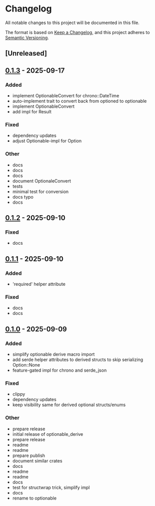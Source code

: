 # Changelog

All notable changes to this project will be documented in this file.

The format is based on [Keep a Changelog](https://keepachangelog.com/en/1.0.0/),
and this project adheres to [Semantic Versioning](https://semver.org/spec/v2.0.0.html).

## [Unreleased]

## [0.1.3](https://github.com/ngergs/optionable/compare/optionable-v0.1.2...optionable-v0.1.3) - 2025-09-17

### Added

- implement OptionableConvert for chrono::DateTime
- auto-implement trait to convert back from optioned to optionable
- implement OptionableConvert
- add impl for Result

### Fixed

- dependency updates
- adjust Optionable-impl for Option

### Other

- docs
- docs
- docs
- document OptionaleConvert
- tests
- minimal test for conversion
- docs typo
- docs

## [0.1.2](https://github.com/ngergs/optionable/compare/optionable-v0.1.1...optionable-v0.1.2) - 2025-09-10

### Fixed

- docs

## [0.1.1](https://github.com/ngergs/optionable/compare/optionable-v0.1.0...optionable-v0.1.1) - 2025-09-10

### Added

- 'required' helper attribute

### Fixed

- docs
- docs

## [0.1.0](https://github.com/ngergs/optionable/releases/tag/optionable-v0.1.0) - 2025-09-09

### Added

- simplify optionable derive macro import
- add serde helper attributes to derived structs to skip serializing Option::None
- feature-gated impl for chrono and serde_json

### Fixed

- clippy
- dependency updates
- keep visibility same for derived optional structs/enums

### Other

- prepare release
- initial release of optionable_derive
- prepare release
- readme
- readme
- prepare publish
- document similar crates
- docs
- readme
- readme
- docs
- test for structwrap trick, simplify impl
- docs
- rename to optionable
